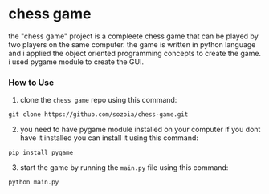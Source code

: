 # chess game

the "chess game" project is a compleete chess game that can be played by two players on the same computer.
the game is written in python language and i applied the object oriented programming concepts to create the game.
i used pygame module to create the GUI.



### How to Use

1. clone the `chess game` repo using this command:

 ```
git clone https://github.com/sozoia/chess-game.git 
```

2. you need to have pygame module installed on your computer
if you dont have it installed you can install it using this command:
```
pip install pygame
```
3. start the game by running the `main.py` file using this command:
```
python main.py
```
